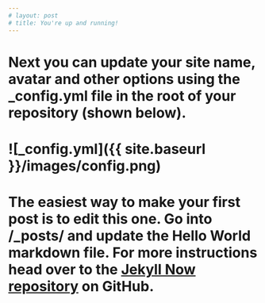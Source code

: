 ```yaml
---
# layout: post
# title: You're up and running!
---
```


# Next you can update your site name, avatar and other options using the _config.yml file in the root of your repository (shown below).

# ![_config.yml]({{ site.baseurl }}/images/config.png)

# The easiest way to make your first post is to edit this one. Go into /_posts/ and update the Hello World markdown file. For more instructions head over to the [Jekyll Now repository](https://github.com/barryclark/jekyll-now) on GitHub.
